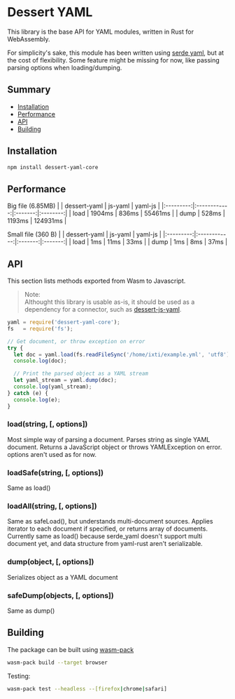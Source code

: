Dessert YAML
============

This library is the base API for YAML modules, written in Rust for WebAssembly.

For simplicity's sake, this module has been written using [serde yaml], but at the cost of flexibility. Some feature might be missing for now, like passing parsing options when loading/dumping.

[serde yaml]: https://github.com/dtolnay/serde-yaml

## Summary
* [Installation](#installation)
* [Performance](#Performance)
* [API](#api)
* [Building](#building)


## Installation
```sh
npm install dessert-yaml-core
```

## Performance

Big file (6.85MB)
|           | dessert-yaml | js-yaml |  yaml-js |
|:---------:|:------------:|:-------:|:--------:|
|    load   |    1904ms    |  836ms  |  55461ms |
|    dump   |     528ms    |  1193ms | 124931ms |

Small file (360 B)
|           | dessert-yaml | js-yaml | yaml-js |
|:---------:|:------------:|:-------:|:-------:|
|    load   |      1ms     |   11ms  |   33ms  |
|    dump   |      1ms     |   8ms   |   37ms  | 


## API
This section lists methods exported from Wasm to Javascript.

> Note:  
Althought this library is usable as-is, it should be used as a dependency for a connector, such as [dessert-js-yaml].

[dessert-js-yaml]: https://github.com/dessert-wasm/dessert-js-yaml

``` javascript
yaml = require('dessert-yaml-core');
fs   = require('fs');

// Get document, or throw exception on error
try {
  let doc = yaml.load(fs.readFileSync('/home/ixti/example.yml', 'utf8'));
  console.log(doc);

  // Print the parsed object as a YAML stream
  let yaml_stream = yaml.dump(doc);
  console.log(yaml_stream);
} catch (e) {
  console.log(e);
}
```

### load(string, [, options])
Most simple way of parsing a document. Parses string as single YAML document. Returns a JavaScript object or throws YAMLException on error. options aren't used as for now.


### loadSafe(string, [, options])
Same as load()


### loadAll(string, [, options])
Same as safeLoad(), but understands multi-document sources. Applies iterator to each document if specified, or returns array of documents.
Currently same as load() because serde_yaml doesn't support multi document yet, and data structure from yaml-rust aren't serializable.


### dump(object, [, options])
Serializes object as a YAML document


### safeDump(objects, [, options])
Same as dump()


## Building
The package can be built using [wasm-pack]

[wasm-pack]: https://rustwasm.github.io/wasm-pack/installer/

```sh
wasm-pack build --target browser
```

Testing:
```sh
wasm-pack test --headless --[firefox|chrome|safari]
```